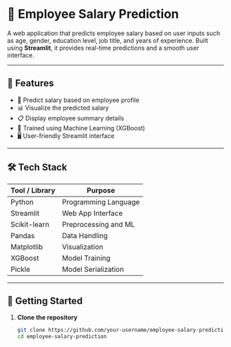 # 💼 Employee Salary Prediction

A web application that predicts employee salary based on user inputs such as age, gender, education level, job title, and years of experience. Built using **Streamlit**, it provides real-time predictions and a smooth user interface.

---

## 🧠 Features

- 🎯 Predict salary based on employee profile  
- 📊 Visualize the predicted salary  
- 📋 Display employee summary details  
- 🧮 Trained using Machine Learning (XGBoost)  
- 🖥️ User-friendly Streamlit interface  

---

## 🛠️ Tech Stack

| Tool / Library | Purpose |
|----------------|---------|
| Python         | Programming Language |
| Streamlit      | Web App Interface |
| Scikit-learn   | Preprocessing and ML |
| Pandas         | Data Handling |
| Matplotlib     | Visualization |
| XGBoost        | Model Training |
| Pickle         | Model Serialization |

---

## 🚀 Getting Started

1. **Clone the repository**
   ```bash
   git clone https://github.com/your-username/employee-salary-prediction.git
   cd employee-salary-prediction
